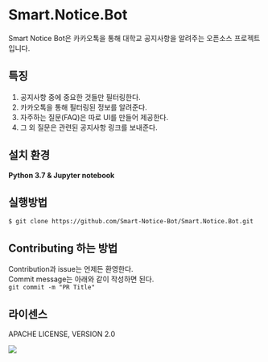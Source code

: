 # Smart.Notice.Bot
Smart Notice Bot은 카카오톡을 통해 대학교 공지사항을 알려주는 오픈소스 프로젝트입니다.

## 특징
1. 공지사항 중에 중요한 것들만 필터링한다.
2. 카카오톡을 통해 필터링된 정보를 알려준다.
3. 자주하는 질문(FAQ)은 따로 UI를 만들어 제공한다.
4. 그 외 질문은 관련된 공지사항 링크를 보내준다.

## 설치 환경
**Python 3.7 & Jupyter notebook**

## 실행방법
```
$ git clone https://github.com/Smart-Notice-Bot/Smart.Notice.Bot.git
```

## Contributing 하는 방법
Contribution과 issue는 언제든 환영한다.<br>
Commit message는 아래와 같이 작성하면 된다.<br>
`git commit -m "PR Title"`


## 라이센스
APACHE LICENSE, VERSION 2.0

<img src="https://img.shields.io/badge/license-Apache--2.0-blue.svg">
